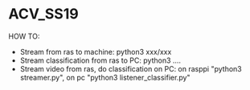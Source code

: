 # ACV_SS19

HOW TO:

- Stream from ras to machine: python3 xxx/xxx
- Stream classification from ras to PC: python3 ....
- Stream video from ras, do classification on PC: on rasppi "python3 streamer.py", on pc "python3 listener_classifier.py"
